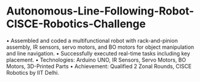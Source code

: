 # Autonomous-Line-Following-Robot-CISCE-Robotics-Challenge

•	Assembled and coded a multifunctional robot with rack-and-pinion assembly, IR sensors, servo motors, and BO motors for object manipulation and line navigation.
•	Successfully executed real-time tasks including key placement.
•	Technologies: Arduino UNO, IR Sensors, Servo Motors, BO Motors, 3D-Printed Parts
•	Achievement: Qualified 2 Zonal Rounds, CISCE Robotics by IIT Delhi.
